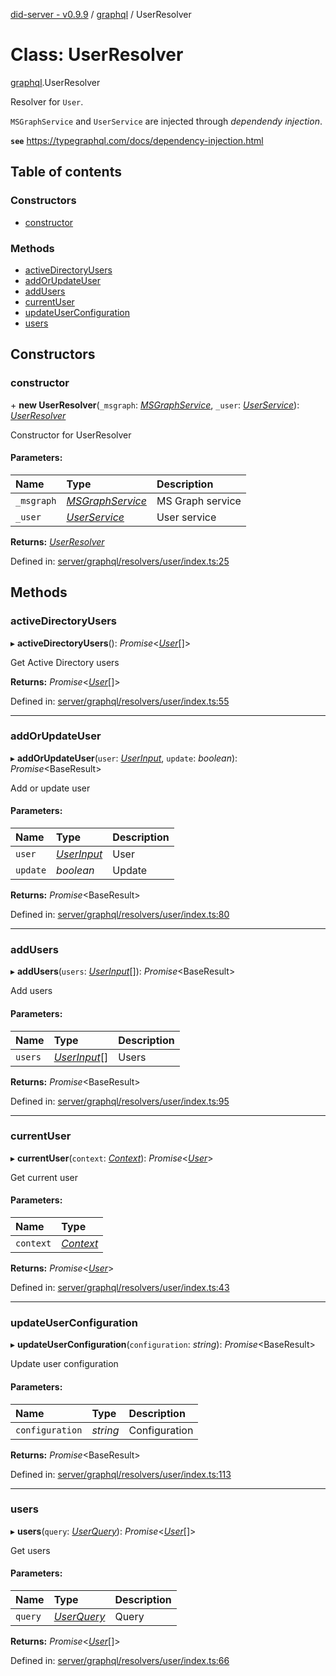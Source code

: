 [did-server - v0.9.9](../README.md) / [graphql](../modules/graphql.md) / UserResolver

# Class: UserResolver

[graphql](../modules/graphql.md).UserResolver

Resolver for `User`.

`MSGraphService` and `UserService` are injected through
_dependendy injection_.

**`see`** https://typegraphql.com/docs/dependency-injection.html

## Table of contents

### Constructors

- [constructor](graphql.userresolver.md#constructor)

### Methods

- [activeDirectoryUsers](graphql.userresolver.md#activedirectoryusers)
- [addOrUpdateUser](graphql.userresolver.md#addorupdateuser)
- [addUsers](graphql.userresolver.md#addusers)
- [currentUser](graphql.userresolver.md#currentuser)
- [updateUserConfiguration](graphql.userresolver.md#updateuserconfiguration)
- [users](graphql.userresolver.md#users)

## Constructors

### constructor

\+ **new UserResolver**(`_msgraph`: [*MSGraphService*](services.msgraphservice.md), `_user`: [*UserService*](services.userservice.md)): [*UserResolver*](graphql.userresolver.md)

Constructor for UserResolver

#### Parameters:

Name | Type | Description |
:------ | :------ | :------ |
`_msgraph` | [*MSGraphService*](services.msgraphservice.md) | MS Graph service   |
`_user` | [*UserService*](services.userservice.md) | User service    |

**Returns:** [*UserResolver*](graphql.userresolver.md)

Defined in: [server/graphql/resolvers/user/index.ts:25](https://github.com/Puzzlepart/did/blob/dev/server/graphql/resolvers/user/index.ts#L25)

## Methods

### activeDirectoryUsers

▸ **activeDirectoryUsers**(): *Promise*<[*User*](graphql.user.md)[]\>

Get Active Directory users

**Returns:** *Promise*<[*User*](graphql.user.md)[]\>

Defined in: [server/graphql/resolvers/user/index.ts:55](https://github.com/Puzzlepart/did/blob/dev/server/graphql/resolvers/user/index.ts#L55)

___

### addOrUpdateUser

▸ **addOrUpdateUser**(`user`: [*UserInput*](graphql.userinput.md), `update`: *boolean*): *Promise*<BaseResult\>

Add or update user

#### Parameters:

Name | Type | Description |
:------ | :------ | :------ |
`user` | [*UserInput*](graphql.userinput.md) | User   |
`update` | *boolean* | Update    |

**Returns:** *Promise*<BaseResult\>

Defined in: [server/graphql/resolvers/user/index.ts:80](https://github.com/Puzzlepart/did/blob/dev/server/graphql/resolvers/user/index.ts#L80)

___

### addUsers

▸ **addUsers**(`users`: [*UserInput*](graphql.userinput.md)[]): *Promise*<BaseResult\>

Add users

#### Parameters:

Name | Type | Description |
:------ | :------ | :------ |
`users` | [*UserInput*](graphql.userinput.md)[] | Users    |

**Returns:** *Promise*<BaseResult\>

Defined in: [server/graphql/resolvers/user/index.ts:95](https://github.com/Puzzlepart/did/blob/dev/server/graphql/resolvers/user/index.ts#L95)

___

### currentUser

▸ **currentUser**(`context`: [*Context*](graphql_context.context.md)): *Promise*<[*User*](graphql.user.md)\>

Get current user

#### Parameters:

Name | Type |
:------ | :------ |
`context` | [*Context*](graphql_context.context.md) |

**Returns:** *Promise*<[*User*](graphql.user.md)\>

Defined in: [server/graphql/resolvers/user/index.ts:43](https://github.com/Puzzlepart/did/blob/dev/server/graphql/resolvers/user/index.ts#L43)

___

### updateUserConfiguration

▸ **updateUserConfiguration**(`configuration`: *string*): *Promise*<BaseResult\>

Update user configuration

#### Parameters:

Name | Type | Description |
:------ | :------ | :------ |
`configuration` | *string* | Configuration    |

**Returns:** *Promise*<BaseResult\>

Defined in: [server/graphql/resolvers/user/index.ts:113](https://github.com/Puzzlepart/did/blob/dev/server/graphql/resolvers/user/index.ts#L113)

___

### users

▸ **users**(`query`: [*UserQuery*](graphql.userquery.md)): *Promise*<[*User*](graphql.user.md)[]\>

Get users

#### Parameters:

Name | Type | Description |
:------ | :------ | :------ |
`query` | [*UserQuery*](graphql.userquery.md) | Query    |

**Returns:** *Promise*<[*User*](graphql.user.md)[]\>

Defined in: [server/graphql/resolvers/user/index.ts:66](https://github.com/Puzzlepart/did/blob/dev/server/graphql/resolvers/user/index.ts#L66)
